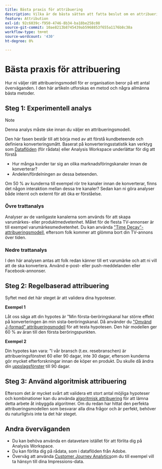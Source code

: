 ```yaml
---
title: Bästa praxis för attribuering
description: Vilka är de bästa sätten att fatta beslut om en attribueringsmodell?
feature: Attribution
exl-id: 92c6039c-f950-4746-8b34-ba18be258c08
source-git-commit: 10ae8213b8745439ab5968853f655a1176b8c38a
workflow-type: tm+mt
source-wordcount: '430'
ht-degree: 0%

---
```


# Bästa praxis för attribuering

Hur ni väljer rätt attribueringsmodell för er organisation beror på ett antal överväganden. I den här artikeln utforskas en metod och några allmänna bästa metoder.

## Steg 1: Experimentell analys

>[!NOTE]
>Denna analys måste ske innan du väljer en attribueringsmodell.

Den här fasen består till att börja med av att förstå kundbeteende och definiera konverteringsmått. Baserat på konverteringsstatistik kan verktyg som [Dataflöden](https://experienceleague.adobe.com/docs/analytics/export/analytics-data-feed/data-feed-overview.html?lang=en) (för rådata) eller Analysis Workspace underlättar för dig att förstå

* Hur många kunder tar sig an olika marknadsföringskanaler innan de konverterar?
* Andelen/fördelningen av dessa beteenden.

Om 50 % av kunderna till exempel rör tre kanaler innan de konverterar, finns det någon interaktion mellan dessa tre kanaler?
Sedan kan ni göra analyser både internt och externt för att öka er förståelse.

### Övre trattanalys

Analyser av de vanligaste kanalerna som används för att skapa varumärkes- eller produktmedvetenhet. Målet för de flesta TV-annonser är till exempel varumärkesmedvetenhet. Du kan använda [&quot;Time Decay&quot;-attribueringsmodell](/help/analyze/analysis-workspace/attribution/models.md), eftersom folk kommer att glömma bort din TV-annons över tiden.

### Nedre trattanalys

I den här analysen antas att folk redan känner till ert varumärke och att ni vill att de ska konvertera. Använd e-post- eller push-meddelanden eller Facebook-annonser.

## Steg 2: Regelbaserad attribuering

Syftet med det här steget är att validera dina hypoteser.

**Exempel 1**

Låt oss säga att din hypotes är &quot;Min första-beröringskanal har större effekt på konverteringen än min sista-beröringskanal. Då använder du [&quot;Omvänd J-formad&quot; attribueringsmodell](/help/analyze/analysis-workspace/attribution/models.md) för att testa hypotesen. Den här modellen ger 60 % av äran till den första beröringspunkten.

**Exempel 2**

Din hypotes kan vara: &quot;I vår bransch (t.ex. resebranschen) är attribueringsfönstret 60 eller 90 dagar, inte 30 dagar, eftersom kunderna gör mycket efterforskningar innan de köper en produkt. Du skulle då ändra din [uppslagsfönster](https://experienceleague.adobe.com/docs/analytics/analyze/analysis-workspace/attribution/models.html?lang=en#lookback-windows) till 90 dagar.

## Steg 3: Använd algoritmisk attribuering

Eftersom det är mycket svårt att validera ett stort antal möjliga hypoteser och kombinationer kan du använda [algoritmisk attribuering](/help/analyze/analysis-workspace/attribution/algorithmic.md) för att lämna detta arbete åt inbyggda algoritmer. Om du redan har hittat den perfekta attribueringsmodellen som besvarar alla dina frågor och är perfekt, behöver du naturligtvis inte ta det här steget.

## Andra överväganden

* Du kan behöva använda en datavetare istället för att förlita dig på Analysis Workspace.
* Du kan förlita dig på rådata, som i dataflöden från Adobe.
* Överväg att använda [Customer Journey Analytics](https://experienceleague.adobe.com/docs/analytics-platform/using/cja-overview/cja-overview.html?lang=en)om du till exempel vill ta hänsyn till dina Impressions-data.
